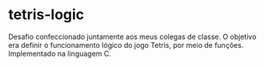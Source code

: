 # tetris-logic
Desafio confeccionado juntamente aos meus colegas de classe. O objetivo era definir o funcionamento lógico do jogo Tetris, por meio de funções. Implementado na linguagem C.
